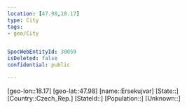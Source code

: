 ```yaml
---
location: [47.98,18.17]
type: City
tags:
- geo/City


SpocWebEntityId: 30059
isDeleted: false
confidential: public

---
```

[geo-lon::18.17]
[geo-lat::47.98]
[name::Ersekujvar]
[State::]
[Country::Czech_Rep.]
[StateId::]
[Population::]
[Unknown::]

